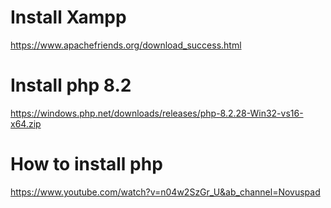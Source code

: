 # Install Xampp
  https://www.apachefriends.org/download_success.html

# Install php 8.2
  https://windows.php.net/downloads/releases/php-8.2.28-Win32-vs16-x64.zip
# How to install php
  https://www.youtube.com/watch?v=n04w2SzGr_U&ab_channel=Novuspad
